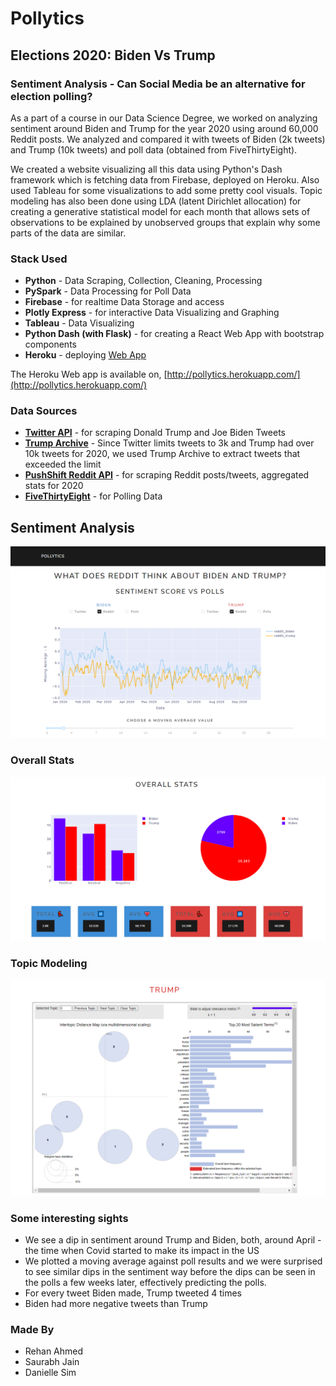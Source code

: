 # Pollytics
## Elections 2020: Biden Vs Trump
### Sentiment Analysis - Can Social Media be an alternative for election polling?

As a part of a course in our Data Science Degree, we worked on analyzing sentiment around Biden and Trump for the year 2020 using around 60,000 Reddit posts. We analyzed and compared it with tweets of Biden (2k tweets) and Trump (10k tweets) and poll data (obtained from FiveThirtyEight).

We created a website visualizing all this data using Python's Dash framework which is fetching data from Firebase, deployed on Heroku. Also used Tableau for some visualizations to add some pretty cool visuals. Topic modeling has also been done using LDA (latent Dirichlet allocation) for creating a generative statistical model for each month that allows sets of observations to be explained by unobserved groups that explain why some parts of the data are similar. 

### Stack Used
- **Python** - Data Scraping, Collection, Cleaning, Processing
- **PySpark** -  Data Processing for Poll Data
- **Firebase** - for realtime Data Storage and access
- **Plotly Express** - for interactive Data Visualizing and Graphing
- **Tableau** -  Data Visualizing
- **Python Dash (with Flask)** - for creating a React Web App with bootstrap components
- **Heroku** - deploying [Web App](http://pollytics.herokuapp.com/)

The Heroku Web app is available on,
[http://pollytics.herokuapp.com/](http://pollytics.herokuapp.com/)

### Data Sources
- [**Twitter API**](https://developer.twitter.com/en/docs/twitter-api) - for scraping Donald Trump and Joe Biden Tweets
- [**Trump Archive**](https://www.thetrumparchive.com/faq) - Since Twitter limits tweets to 3k and Trump had over 10k tweets for 2020, we used Trump Archive to extract tweets that exceeded the limit
- [**PushShift Reddit API**](https://github.com/pushshift/api) - for scraping Reddit posts/tweets, aggregated stats for 2020
- [**FiveThirtyEight**](https://data.fivethirtyeight.com/) - for Polling Data


## Sentiment Analysis
![Sentiment Analysis](img/1.png)

### Overall Stats
![Overall Stats](img/2.png)

### Topic Modeling
![Topic modeling](img/3.png)

### Some interesting sights
- We see a dip in sentiment around Trump and Biden, both, around April - the time when Covid started to make its impact in the US
- We plotted a moving average against poll results and we were surprised to see similar dips in the sentiment way before the dips can be seen in the polls a few weeks later, effectively predicting the polls.
- For every tweet Biden made, Trump tweeted 4 times
- Biden had more negative tweets than Trump

### Made By
- Rehan Ahmed
- Saurabh Jain
- Danielle Sim